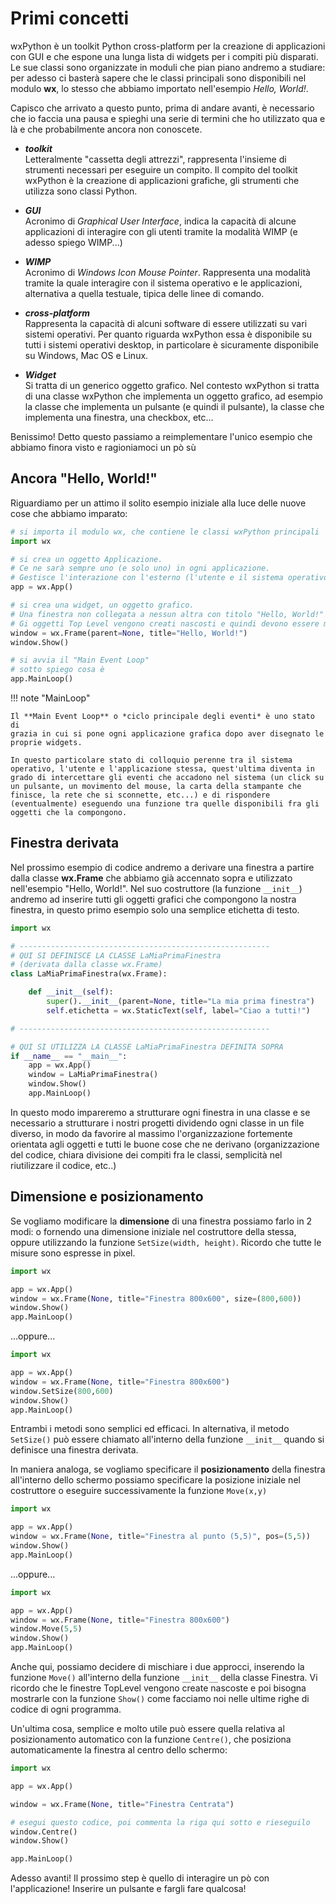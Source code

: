 # Primi concetti

wxPython è un toolkit Python cross-platform per la creazione di
applicazioni con GUI e che espone una lunga lista di widgets per i
compiti più disparati. Le sue classi sono organizzate in moduli che pian
piano andremo a studiare: per adesso ci basterà sapere che le classi
principali sono disponibili nel modulo **wx**, lo stesso che abbiamo
importato nell'esempio *Hello, World!*.

Capisco che arrivato a questo punto, prima di andare avanti, è
necessario che io faccia una pausa e spieghi una serie di termini che ho
utilizzato qua e là e che probabilmente ancora non conoscete.

* ***toolkit*** <br>
  Letteralmente "cassetta degli attrezzi", rappresenta l'insieme di strumenti necessari per eseguire un compito. 
  Il compito del toolkit wxPython è la creazione di applicazioni grafiche, gli strumenti che utilizza sono classi Python.

* ***GUI*** <br>
  Acronimo di *Graphical User Interface*, indica la capacità di alcune applicazioni di interagire con gli utenti 
  tramite la modalità WIMP (e adesso spiego WIMP...)

* ***WIMP*** <br>
  Acronimo di *Windows Icon Mouse Pointer*. Rappresenta una modalità tramite la quale interagire con il sistema operativo 
  e le applicazioni, alternativa a quella testuale, tipica delle linee di comando.

* ***cross-platform*** <br>
  Rappresenta la capacità di alcuni software di essere utilizzati su vari sistemi operativi. 
  Per quanto riguarda wxPython essa è disponibile su tutti i sistemi operativi desktop, in particolare è sicuramente 
  disponibile su Windows, Mac OS e Linux.

* ***Widget*** <br>
  Si tratta di un generico oggetto grafico. Nel contesto wxPython si tratta di una classe wxPython che implementa 
  un oggetto grafico, ad esempio la classe che implementa un pulsante (e quindi il pulsante), la classe che implementa una finestra, 
  una checkbox, etc...

Benissimo! Detto questo passiamo a reimplementare l'unico esempio che
abbiamo finora visto e ragioniamoci un pò sù


<!-- ####################################################################################### -->
## Ancora "Hello, World!"

Riguardiamo per un attimo il solito esempio iniziale alla luce delle
nuove cose che abbiamo imparato:

``` python
# si importa il modulo wx, che contiene le classi wxPython principali
import wx

# si crea un oggetto Applicazione.
# Ce ne sarà sempre uno (e solo uno) in ogni applicazione.
# Gestisce l'interazione con l'esterno (l'utente e il sistema operativo)
app = wx.App()

# si crea una widget, un oggetto grafico. 
# Una finestra non collegata a nessun altra con titolo "Hello, World!"
# Gi oggetti Top Level vengono creati nascosti e quindi devono essere mostrati
window = wx.Frame(parent=None, title="Hello, World!")
window.Show()

# si avvia il "Main Event Loop"
# sotto spiego cosa è
app.MainLoop()
```

!!! note "MainLoop"

    Il **Main Event Loop** o *ciclo principale degli eventi* è uno stato di
    grazia in cui si pone ogni applicazione grafica dopo aver disegnato le
    proprie widgets.

    In questo particolare stato di colloquio perenne tra il sistema
    operativo, l'utente e l'applicazione stessa, quest'ultima diventa in
    grado di intercettare gli eventi che accadono nel sistema (un click su
    un pulsante, un movimento del mouse, la carta della stampante che
    finisce, la rete che si sconnette, etc...) e di rispondere
    (eventualmente) eseguendo una funzione tra quelle disponibili fra gli
    oggetti che la compongono.


<!-- ####################################################################################### -->
## Finestra derivata

Nel prossimo esempio di codice andremo a derivare una finestra a partire
dalla classe **wx.Frame** che abbiamo già accennato sopra e utilizzato
nell'esempio "Hello, World!". Nel suo costruttore (la funzione `__init__`) andremo ad inserire tutti gli oggetti
grafici che compongono la nostra finestra, in questo primo esempio solo
una semplice etichetta di testo.

``` python
import wx

# --------------------------------------------------------
# QUI SI DEFINISCE LA CLASSE LaMiaPrimaFinestra
# (derivata dalla classe wx.Frame)
class LaMiaPrimaFinestra(wx.Frame):

    def __init__(self):
        super().__init__(parent=None, title="La mia prima finestra")
        self.etichetta = wx.StaticText(self, label="Ciao a tutti!")

# --------------------------------------------------------

# QUI SI UTILIZZA LA CLASSE LaMiaPrimaFinestra DEFINITA SOPRA
if __name__ == "__main__":
    app = wx.App()
    window = LaMiaPrimaFinestra()
    window.Show()
    app.MainLoop()
```

In questo modo impareremo a strutturare ogni finestra in una classe e se
necessario a strutturare i nostri progetti dividendo ogni classe in un
file diverso, in modo da favorire al massimo l'organizzazione
fortemente orientata agli oggetti e tutti le buone cose che ne derivano
(organizzazione del codice, chiara divisione dei compiti fra le classi,
semplicità nel riutilizzare il codice, etc..)


<!-- ####################################################################################### -->
## Dimensione e posizionamento


Se vogliamo modificare la **dimensione** di una finestra possiamo farlo
in 2 modi: o fornendo una dimensione iniziale nel costruttore della
stessa, oppure utilizzando la funzione `SetSize(width, height)`. Ricordo che tutte le misure sono espresse in
pixel.

``` python
import wx

app = wx.App()   
window = wx.Frame(None, title="Finestra 800x600", size=(800,600))
window.Show()
app.MainLoop()
```

...oppure...

``` python
import wx

app = wx.App()   
window = wx.Frame(None, title="Finestra 800x600")
window.SetSize(800,600)
window.Show()
app.MainLoop()
```

Entrambi i metodi sono semplici ed efficaci. In alternativa, il metodo `SetSize()` può essere chiamato all'interno della funzione
`__init__` quando si definisce una finestra derivata.

In maniera analoga, se vogliamo specificare il **posizionamento** della
finestra all'interno dello schermo possiamo specificare la posizione
iniziale nel costruttore o eseguire successivamente la funzione `Move(x,y)`

``` python
import wx

app = wx.App()   
window = wx.Frame(None, title="Finestra al punto (5,5)", pos=(5,5))
window.Show()
app.MainLoop()
```

...oppure...

``` python
import wx

app = wx.App()   
window = wx.Frame(None, title="Finestra 800x600")
window.Move(5,5)
window.Show()
app.MainLoop()
```

Anche qui, possiamo decidere di mischiare i due approcci, inserendo la
funzione `Move()` all'interno della funzione `__init__` della classe Finestra. Vi ricordo che le
finestre TopLevel vengono create nascoste e poi bisogna mostrarle con la
funzione `Show()` come facciamo noi nelle ultime righe di
codice di ogni programma.

Un'ultima cosa, semplice e molto utile può essere quella relativa al
posizionamento automatico con la funzione `Centre()`, che
posiziona automaticamente la finestra al centro dello schermo:

``` python
import wx

app = wx.App()

window = wx.Frame(None, title="Finestra Centrata")

# esegui questo codice, poi commenta la riga qui sotto e rieseguilo
window.Centre()
window.Show()

app.MainLoop()
```

Adesso avanti! Il prossimo step è quello di interagire un pò con l'applicazione! 
Inserire un pulsante e fargli fare qualcosa!

